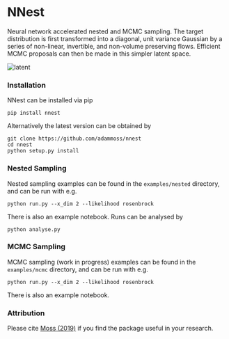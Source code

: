 # NNest

Neural network accelerated nested and MCMC sampling. The target distribution is first transformed into a diagonal, unit variance Gaussian by a series of non-linear, invertible, and non-volume preserving flows. Efficient MCMC proposals can then be made in this simpler latent space.

![latent](https://github.com/adammoss/nnest/blob/master/flows.png)

### Installation

NNest can be installed via pip
```
pip install nnest
```
Alternatively the latest version can be obtained by
```
git clone https://github.com/adammoss/nnest
cd nnest
python setup.py install
```

### Nested Sampling

Nested sampling examples can be found in the `examples/nested` directory, and can be run with e.g. 
```
python run.py --x_dim 2 --likelihood rosenbrock
```
There is also an example notebook. Runs can be analysed by
```
python analyse.py
```

### MCMC Sampling

MCMC sampling (work in progress) examples can be found in the `examples/mcmc` directory, and can be run with e.g. 
```
python run.py --x_dim 2 --likelihood rosenbrock
```
There is also an example notebook.

### Attribution

Please cite [Moss (2019)](https://arxiv.org/abs/1903.10860) if you find the 
package useful in your research.